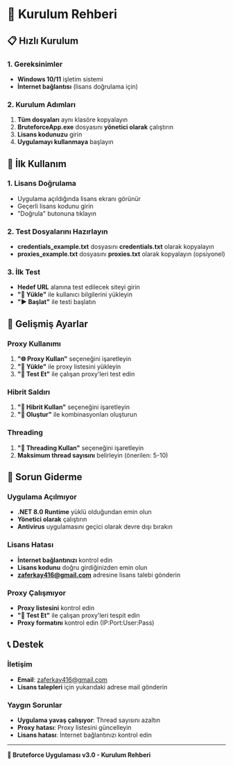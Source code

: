 # 🔧 Kurulum Rehberi

## 📋 Hızlı Kurulum

### 1. Gereksinimler
- **Windows 10/11** işletim sistemi
- **İnternet bağlantısı** (lisans doğrulama için)

### 2. Kurulum Adımları
1. **Tüm dosyaları** aynı klasöre kopyalayın
2. **BruteforceApp.exe** dosyasını **yönetici olarak** çalıştırın
3. **Lisans kodunuzu** girin
4. **Uygulamayı kullanmaya** başlayın

## 🎯 İlk Kullanım

### 1. Lisans Doğrulama
- Uygulama açıldığında lisans ekranı görünür
- Geçerli lisans kodunu girin
- "Doğrula" butonuna tıklayın

### 2. Test Dosyalarını Hazırlayın
- **credentials_example.txt** dosyasını **credentials.txt** olarak kopyalayın
- **proxies_example.txt** dosyasını **proxies.txt** olarak kopyalayın (opsiyonel)

### 3. İlk Test
- **Hedef URL** alanına test edilecek siteyi girin
- **"📁 Yükle"** ile kullanıcı bilgilerini yükleyin
- **"▶️ Başlat"** ile testi başlatın

## 🔧 Gelişmiş Ayarlar

### Proxy Kullanımı
1. **"🌐 Proxy Kullan"** seçeneğini işaretleyin
2. **"📁 Yükle"** ile proxy listesini yükleyin
3. **"🧪 Test Et"** ile çalışan proxy'leri test edin

### Hibrit Saldırı
1. **"🔀 Hibrit Kullan"** seçeneğini işaretleyin
2. **"🔧 Oluştur"** ile kombinasyonları oluşturun

### Threading
1. **"🧵 Threading Kullan"** seçeneğini işaretleyin
2. **Maksimum thread sayısını** belirleyin (önerilen: 5-10)

## 🚨 Sorun Giderme

### Uygulama Açılmıyor
- **.NET 8.0 Runtime** yüklü olduğundan emin olun
- **Yönetici olarak** çalıştırın
- **Antivirus** uygulamasını geçici olarak devre dışı bırakın

### Lisans Hatası
- **İnternet bağlantınızı** kontrol edin
- **Lisans kodunu** doğru girdiğinizden emin olun
- **zaferkay416@gmail.com** adresine lisans talebi gönderin

### Proxy Çalışmıyor
- **Proxy listesini** kontrol edin
- **"🧪 Test Et"** ile çalışan proxy'leri tespit edin
- **Proxy formatını** kontrol edin (IP:Port:User:Pass)

## 📞 Destek

### İletişim
- **Email**: zaferkay416@gmail.com
- **Lisans talepleri** için yukarıdaki adrese mail gönderin

### Yaygın Sorunlar
- **Uygulama yavaş çalışıyor**: Thread sayısını azaltın
- **Proxy hatası**: Proxy listesini güncelleyin
- **Lisans hatası**: İnternet bağlantınızı kontrol edin

---

**🔐 Bruteforce Uygulaması v3.0 - Kurulum Rehberi**
